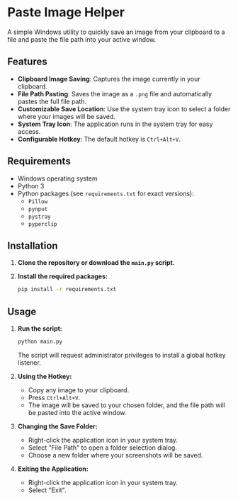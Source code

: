 # Paste Image Helper

A simple Windows utility to quickly save an image from your clipboard to a file and paste the file path into your active window.

## Features

- **Clipboard Image Saving**: Captures the image currently in your clipboard.
- **File Path Pasting**: Saves the image as a `.png` file and automatically pastes the full file path.
- **Customizable Save Location**: Use the system tray icon to select a folder where your images will be saved.
- **System Tray Icon**: The application runs in the system tray for easy access.
- **Configurable Hotkey**: The default hotkey is `Ctrl+Alt+V`.

## Requirements

- Windows operating system
- Python 3
- Python packages (see `requirements.txt` for exact versions):
  - `Pillow`
  - `pynput`
  - `pystray`
  - `pyperclip`

## Installation

1. **Clone the repository or download the `main.py` script.**

2. **Install the required packages:**
   ```bash
   pip install -r requirements.txt
   ```

## Usage

1. **Run the script:**
   ```bash
   python main.py
   ```
   The script will request administrator privileges to install a global hotkey listener.

2. **Using the Hotkey:**
   - Copy any image to your clipboard.
   - Press `Ctrl+Alt+V`.
   - The image will be saved to your chosen folder, and the file path will be pasted into the active window.

3. **Changing the Save Folder:**
   - Right-click the application icon in your system tray.
   - Select "File Path" to open a folder selection dialog.
   - Choose a new folder where your screenshots will be saved.

4. **Exiting the Application:**
   - Right-click the application icon in your system tray.
   - Select "Exit".
